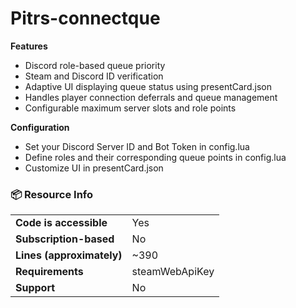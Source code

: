# Pitrs-connectque

**Features**

* Discord role-based queue priority
* Steam and Discord ID verification
* Adaptive UI displaying queue status using presentCard.json
* Handles player connection deferrals and queue management
* Configurable maximum server slots and role points

**Configuration**

* Set your Discord Server ID and Bot Token in config.lua
* Define roles and their corresponding queue points in config.lua
* Customize UI in presentCard.json

[
](https://cdn.discordapp.com/attachments/1350163817983901747/1383607753473261608/BB816A6E-4273-4AB1-AA62-38DB09CB3B94.png?ex=684f68a2&is=684e1722&hm=938bce182822ec8e1422413ed5929bad22e483946ce8996ed62bde87b8c6ee82&)

### 📦 Resource Info

|||
| --- | --- |
|**Code is accessible**|Yes|
|**Subscription-based**|No|
|**Lines (approximately)**|~390|
|**Requirements**|steamWebApiKey|
|**Support**|No|
